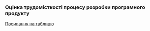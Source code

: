 ### Оцінка трудомісткості процесу розробки програмного продукту

[Посилання на таблицю](https://docs.google.com/spreadsheets/d/1kr6BRDT646KVyrMNBYVGQXLFHcvsCaEco8M00aHvgOM/edit?usp=sharing)
